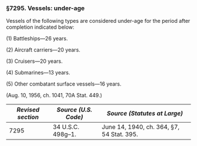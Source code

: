### §7295. Vessels: under-age ###

Vessels of the following types are considered under-age for the period after completion indicated below:

(1) Battleships—26 years.

(2) Aircraft carriers—20 years.

(3) Cruisers—20 years.

(4) Submarines—13 years.

(5) Other combatant surface vessels—16 years.

(Aug. 10, 1956, ch. 1041, 70A Stat. 449.)

|*Revised section*|*Source (U.S. Code)*|      *Source (Statutes at Large)*       |
|-----------------|--------------------|-----------------------------------------|
|      7295       | 34 U.S.C. 498g–1.  |June 14, 1940, ch. 364, §7, 54 Stat. 395.|